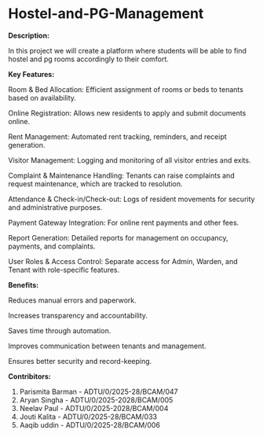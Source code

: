 # Hostel-and-PG-Management
**Description:**

In this project we will create a platform where students will be able to find hostel and pg rooms accordingly to their comfort.

**Key Features:**

Room & Bed Allocation: Efficient assignment of rooms or beds to tenants based on availability.

Online Registration: Allows new residents to apply and submit documents online.

Rent Management: Automated rent tracking, reminders, and receipt generation.

Visitor Management: Logging and monitoring of all visitor entries and exits.

Complaint & Maintenance Handling: Tenants can raise complaints and request maintenance, which are tracked to resolution.

Attendance & Check-in/Check-out: Logs of resident movements for security and administrative purposes.

Payment Gateway Integration: For online rent payments and other fees.

Report Generation: Detailed reports for management on occupancy, payments, and complaints.

User Roles & Access Control: Separate access for Admin, Warden, and Tenant with role-specific features.

**Benefits:**

Reduces manual errors and paperwork.

Increases transparency and accountability.

Saves time through automation.

Improves communication between tenants and management.

Ensures better security and record-keeping.

**Contribitors:**

1. Parismita Barman - ADTU/0/2025-28/BCAM/047
2. Aryan Singha - ADTU/0/2025-2028/BCAM/005
3. Neelav Paul - ADTU/0/2025-2028/BCAM/004
4. Jouti Kalita - ADTU/0/2025-28/BCAM/033
5. Aaqib uddin - ADTU/0/2025-28/BCAM/006 
